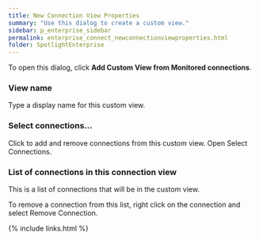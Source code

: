 ```yaml
---
title: New Connection View Properties
summary: "Use this dialog to create a custom view."
sidebar: p_enterprise_sidebar
permalink: enterprise_connect_newconnectionviewproperties.html
folder: SpotlightEnterprise
---
```




To open this dialog, click **Add Custom View from Monitored connections**.

### View name

Type a display name for this custom view.

### Select connections...

Click to add and remove connections from this custom view. Open Select Connections.


### List of connections in this connection view

This is a list of connections that will be in the custom view.

To remove a connection from this list, right click on the connection and select Remove Connection.



{% include links.html %}
